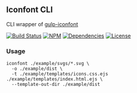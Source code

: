 ## Iconfont CLI

CLI wrapper of [gulp-iconfont](https://github.com/nfroidure/gulp-iconfont)

[![Build Status](https://img.shields.io/travis/morlay/iconfont-cli.svg?style=flat-square)](https://travis-ci.org/morlay/iconfont-cli)
[![NPM](https://img.shields.io/npm/v/iconfont-cli.svg?style=flat-square)](https://npmjs.org/package/iconfont-cli)
[![Dependencies](https://img.shields.io/david/morlay/iconfont-cli.svg?style=flat-square)](https://david-dm.org/morlay/iconfont-cli)
[![License](https://img.shields.io/npm/l/iconfont-cli.svg?style=flat-square)](https://npmjs.org/package/iconfont-cli)

### Usage

```
iconfont ./example/svgs/*.svg \
  -o ./example/dist \
  -t ./example/templates/icons.css.ejs ./example/templates/index.html.ejs \
  --template-out-dir ./example/dist
```
